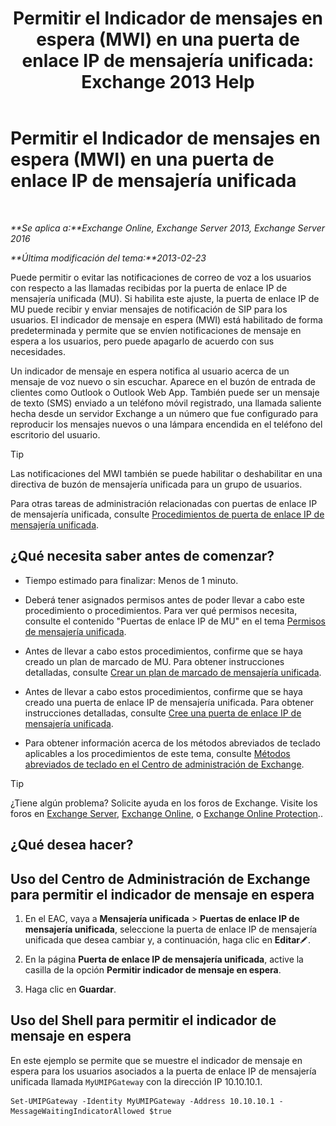 ﻿---
title: 'Permitir el Indicador de mensajes en espera (MWI) en una puerta de enlace IP de mensajería unificada: Exchange 2013 Help'
TOCTitle: Permitir el Indicador de mensajes en espera (MWI) en una puerta de enlace IP de mensajería unificada
ms:assetid: 5667e37c-48c6-4659-9dc9-94b1dd8ba232
ms:mtpsurl: https://technet.microsoft.com/es-es/library/Dd297995(v=EXCHG.150)
ms:contentKeyID: 49895637
ms.date: 04/23/2018
mtps_version: v=EXCHG.150
ms.translationtype: HT
---

# Permitir el Indicador de mensajes en espera (MWI) en una puerta de enlace IP de mensajería unificada

 

_**Se aplica a:**Exchange Online, Exchange Server 2013, Exchange Server 2016_

_**Última modificación del tema:**2013-02-23_

Puede permitir o evitar las notificaciones de correo de voz a los usuarios con respecto a las llamadas recibidas por la puerta de enlace IP de mensajería unificada (MU). Si habilita este ajuste, la puerta de enlace IP de MU puede recibir y enviar mensajes de notificación de SIP para los usuarios. El indicador de mensaje en espera (MWI) está habilitado de forma predeterminada y permite que se envíen notificaciones de mensaje en espera a los usuarios, pero puede apagarlo de acuerdo con sus necesidades.

Un indicador de mensaje en espera notifica al usuario acerca de un mensaje de voz nuevo o sin escuchar. Aparece en el buzón de entrada de clientes como Outlook o Outlook Web App. También puede ser un mensaje de texto (SMS) enviado a un teléfono móvil registrado, una llamada saliente hecha desde un servidor Exchange a un número que fue configurado para reproducir los mensajes nuevos o una lámpara encendida en el teléfono del escritorio del usuario.


> [!TIP]
> Las notificaciones del MWI también se puede habilitar o deshabilitar en una directiva de buzón de mensajería unificada para un grupo de usuarios.



Para otras tareas de administración relacionadas con puertas de enlace IP de mensajería unificada, consulte [Procedimientos de puerta de enlace IP de mensajería unificada](um-ip-gateway-procedures-exchange-2013-help.md).

## ¿Qué necesita saber antes de comenzar?

  - Tiempo estimado para finalizar: Menos de 1 minuto.

  - Deberá tener asignados permisos antes de poder llevar a cabo este procedimiento o procedimientos. Para ver qué permisos necesita, consulte el contenido "Puertas de enlace IP de MU" en el tema [Permisos de mensajería unificada](unified-messaging-permissions-exchange-2013-help.md).

  - Antes de llevar a cabo estos procedimientos, confirme que se haya creado un plan de marcado de MU. Para obtener instrucciones detalladas, consulte [Crear un plan de marcado de mensajería unificada](create-a-um-dial-plan-exchange-2013-help.md).

  - Antes de llevar a cabo estos procedimientos, confirme que se haya creado una puerta de enlace IP de mensajería unificada. Para obtener instrucciones detalladas, consulte [Cree una puerta de enlace IP de mensajería unificada](create-a-um-ip-gateway-exchange-2013-help.md).

  - Para obtener información acerca de los métodos abreviados de teclado aplicables a los procedimientos de este tema, consulte [Métodos abreviados de teclado en el Centro de administración de Exchange](keyboard-shortcuts-in-the-exchange-admin-center-exchange-online-protection-help.md).


> [!TIP]
> ¿Tiene algún problema? Solicite ayuda en los foros de Exchange. Visite los foros en <A href="https://go.microsoft.com/fwlink/p/?linkid=60612">Exchange Server</A>, <A href="https://go.microsoft.com/fwlink/p/?linkid=267542">Exchange Online</A>, o <A href="https://go.microsoft.com/fwlink/p/?linkid=285351">Exchange Online Protection</A>..



## ¿Qué desea hacer?

## Uso del Centro de Administración de Exchange para permitir el indicador de mensaje en espera

1.  En el EAC, vaya a **Mensajería unificada** \> **Puertas de enlace IP de mensajería unificada**, seleccione la puerta de enlace IP de mensajería unificada que desea cambiar y, a continuación, haga clic en **Editar**![Icono Editar](images/Bb124582.6f53ccb2-1f13-4c02-bea0-30690e6ea71d(EXCHG.150).gif "Icono Editar").

2.  En la página **Puerta de enlace IP de mensajería unificada**, active la casilla de la opción **Permitir indicador de mensaje en espera**.

3.  Haga clic en **Guardar**.

## Uso del Shell para permitir el indicador de mensaje en espera

En este ejemplo se permite que se muestre el indicador de mensaje en espera para los usuarios asociados a la puerta de enlace IP de mensajería unificada llamada `MyUMIPGateway` con la dirección IP 10.10.10.1.

    Set-UMIPGateway -Identity MyUMIPGateway -Address 10.10.10.1 -MessageWaitingIndicatorAllowed $true

